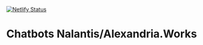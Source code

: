 

[![Netlify Status](https://api.netlify.com/api/v1/badges/401c0fe3-2282-4ac2-8413-8fd88c6f6bd5/deploy-status)](https://app.netlify.com/sites/loving-euclid-72331d/deploys)

# Chatbots Nalantis/Alexandria.Works